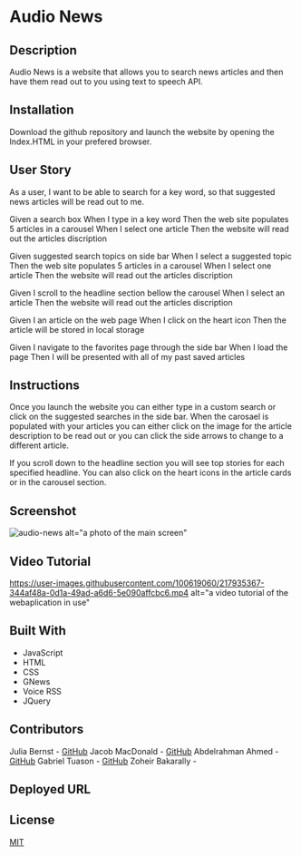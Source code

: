 # Audio News

## Description
Audio News is a website that allows you to search news articles and then have them read out to you using text to speech API.

## Installation

Download the github repository and launch the website by opening the Index.HTML in your prefered browser.

## User Story
As a user, I want to be able to search for a key word, so that suggested news articles will be read out to me.

Given a search box
When I type in a key word
Then the web site populates 5 articles in a carousel 
When I select one article
Then the website will read out the articles discription

Given suggested search topics on side bar
When I select a suggested topic
Then the web site populates 5 articles in a carousel 
When I select one article
Then the website will read out the articles discription

Given I scroll to the headline section bellow the carousel
When I select an article 
Then the website will read out the articles discription

Given I an article on the web page
When I click on the heart icon
Then the article will be stored in local storage

Given I navigate to the favorites page through the side bar
When I load the page
Then I will be presented with all of my past saved articles

## Instructions

Once you launch the website you can either type in a custom search or click on the suggested searches in the side bar. 
When the carosael is populated with your articles you can either  click on the image for the article description 
to be read out or you can click the side arrows to change to a different article.

If you scroll down to the headline section you will see top stories for each specified headline. You can also click on the heart icons in the article cards or in the carousel section. 

## Screenshot

![audio-news](https://user-images.githubusercontent.com/100619060/217934436-35461283-4688-45b2-8145-7ceb48fcae5e.png)
alt="a photo of the main screen"

## Video Tutorial

https://user-images.githubusercontent.com/100619060/217935367-344af48a-0d1a-49ad-a6d6-5e090affcbc6.mp4
alt="a video tutorial of the webaplication in use"

## Built With

- JavaScript
- HTML
- CSS
- GNews
- Voice RSS
- JQuery

## Contributors

Julia Bernst - [GitHub](https://github.com/jubernst)
Jacob MacDonald - [GitHub](https://github.com/MadDonald)
Abdelrahman Ahmed - [GitHub](https://github.com/AbdelrahmanAhmed605)
Gabriel Tuason - [GitHub](https://github.com/gabetuason)
Zoheir Bakarally - 

## Deployed URL


## License

[MIT](https://choosealicense.com/licenses/mit/)

